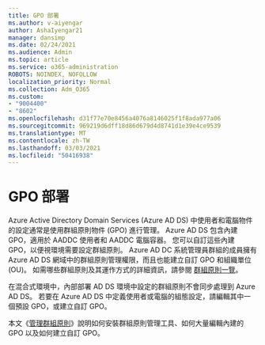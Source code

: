 ```yaml
---
title: GPO 部署
ms.author: v-aiyengar
author: AshaIyengar21
manager: dansimp
ms.date: 02/24/2021
ms.audience: Admin
ms.topic: article
ms.service: o365-administration
ROBOTS: NOINDEX, NOFOLLOW
localization_priority: Normal
ms.collection: Adm_O365
ms.custom:
- "9004400"
- "8602"
ms.openlocfilehash: d31f77e70e8456a4076a8146025f1f8ada977a06
ms.sourcegitcommit: 969219d6dff18d86d679d4d8741d1e39e4ce9539
ms.translationtype: MT
ms.contentlocale: zh-TW
ms.lasthandoff: 03/03/2021
ms.locfileid: "50416938"
---
```

# <a name="gpo-deployment"></a>GPO 部署

Azure Active Directory Domain Services (Azure AD DS) 中使用者和電腦物件的設定通常是使用群組原則物件 (GPO) 進行管理。 Azure AD DS 包含內建 GPO，適用於 AADDC 使用者和 AADDC 電腦容器。 您可以自訂這些內建 GPO，以便視環境需要設定群組原則。 Azure AD DC 系統管理員群組的成員擁有 Azure AD DS 網域中的群組原則管理權限，而且也能建立自訂 GPO 和組織單位 (OU)。 如需哪些群組原則及其運作方式的詳細資訊，請參閱 [群組原則一覽](https://docs.microsoft.com/previous-versions/windows/it-pro/windows-server-2012-R2-and-2012/hh831791(v=ws.11))。

在混合式環境中，內部部署 AD DS 環境中設定的群組原則不會同步處理到 Azure AD DS。 若要在 Azure AD DS 中定義使用者或電腦的組態設定，請編輯其中一個預設 GPO，或建立自訂 GPO。

本文《[管理群組原則](https://docs.microsoft.com/azure/active-directory-domain-services/manage-group-policy)》說明如何安裝群組原則管理工具、如何大量編輯內建的 GPO 以及如何建立自訂 GPO。
